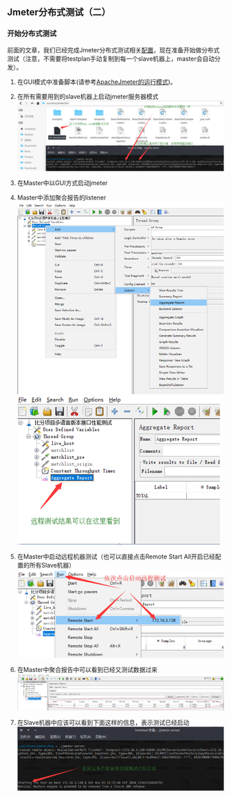 ## Jmeter分布式测试（二）

[配置]:https://autophyte.github.io/2018/11/02/Jmeter%E5%88%86%E5%B8%83%E5%BC%8F%E6%B5%8B%E8%AF%95%E9%85%8D%E7%BD%AE.html
[ApacheJmeter的运行模式]:https://autophyte.github.io/2018/11/02/Jmeter%E5%90%AF%E5%8A%A8.html

### 开始分布式测试
前面的文章，我们已经完成Jmeter分布式测试相关[配置]，现在准备开始做分布式测试（注意，不需要将testplan手动复制到每一个slave机器上，master会自动分发）。

1. 在GUI模式中准备脚本(请参考[ApacheJmeter的运行模式])。
2. 在所有需要用到的slave机器上启动jmeter服务器模式   
	![服务器模式截图](/img/jmeter/start_jmeter_server.png "Jmeter5.0 服务器模式")
3. 在Master中以GUI方式启动jmeter
4. Master中添加聚合报告的listener
	![Master添加聚合报告的listener](/img/jmeter/jmeter_add_aggregate_listener.png "Jmeter5.0 添加聚合报告的listener")
	![Master添加聚合报告的listener](/img/jmeter/jmeter_aggregate_report.png "Jmeter5.0 添加聚合报告的listener")

5. 在Master中启动远程机器测试（也可以直接点击Remote Start All开启已经配置的所有Slave机器）   
	![Master开启Remote Test](/img/jmeter/jemter_start_remote_test.png "Jmeter5.0 启动远程测试")

6. 在Master中聚合报告中可以看到已经又测试数据过来   
	![Master聚合报告数据](/img/jmeter/jmeter_aggregate_report_data.png "Jmeter5.0 Master聚合报告数据")

7. 在Slave机器中应该可以看到下面这样的信息，表示测试已经启动   
	![Slave测试开启](/img/jmeter/remote_startedpng.png "Jmeter5.0 测试开始")